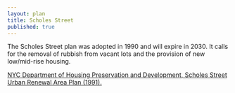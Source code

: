 ```yaml
---
layout: plan
title: Scholes Street
published: true
---
```


The Scholes Street plan was adopted in 1990 and will expire in 2030. It calls for the removal of rubbish from vacant lots and the provision of new low/mid-rise housing.

[NYC Department of Housing Preservation and Development, Scholes Street Urban Renewal Area Plan (1991).](https://www.nyc.gov/assets/hpd/downloads/pdfs/services/scholes-street-urp.pdf)
